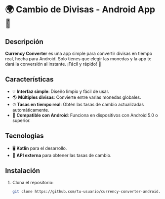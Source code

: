 # 🌍 Cambio de Divisas - Android App 💱

## Descripción

**Currency Converter** es una app simple para convertir divisas en tiempo real, hecha para Android. Solo tienes que elegir las monedas y la app te dará la conversión al instante. ¡Fácil y rápido! 🚀

## Características

- 💡 **Interfaz simple**: Diseño limpio y fácil de usar.
- 🌎 **Múltiples divisas**: Convierte entre varias monedas globales.
- ⏱ **Tasas en tiempo real**: Obtén las tasas de cambio actualizadas automáticamente.
- 📱 **Compatible con Android**: Funciona en dispositivos con Android 5.0 o superior.

## Tecnologías

- 🖥 **Kotlin** para el desarrollo.
- 📡 **API externa** para obtener las tasas de cambio.

## Instalación

1. Clona el repositorio:

   ```bash
   git clone https://github.com/tu-usuario/currency-converter-android.git
